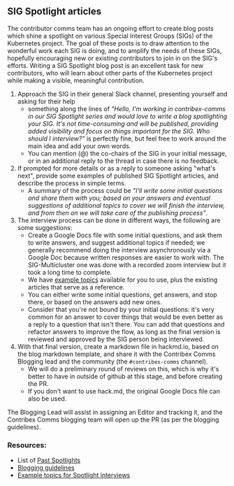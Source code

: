## SIG Spotlight articles

The contributor comms team has an ongoing effort to create blog posts which shine a spotlight on various Special Interest Groups (SIGs) of the Kubernetes project. The goal of these posts is to draw attention to the wonderful work each SIG is doing, and to amplify the needs of these SIGs, hopefully encouraging new or existing contributors to join in on the SIG's efforts. Writing a SIG Spotlight blog post is an excellent task for new contributors, who will learn about other parts of the Kubernetes project while making a visible, meaningful contribution.


1. Approach the SIG in their general Slack channel, presenting yourself and asking for their help
    * something along the lines of _"Hello, I'm working in contribex-comms in our SIG Spotlight series and would love to write a blog spotlighting your SIG. It's not time-consuming and will be published, providing added visibility and focus on things important for the SIG. Who should I interview?"_ is perfectly fine, but feel free to work around the main idea and add your own words.
    * You can mention (@) the co-chairs of the SIG in your initial message, or in an additional reply to the thread in case there is no feedback. 
2. If prompted for more details or as a reply to someone asking "what's next", provide some examples of published SIG Spotlight articles, and describe the process in simple terms.
    * A summary of the process could be _"I'll write some initial questions and share them with you; based on your answers and eventual suggestions of additional topics to cover we will finish the interview, and from then on we will take care of the publishing process"_.
4. The interview process can be done in different ways, the following are some suggestions:
    * Create a Google Docs file with some initial questions, and ask them to write answers, and suggest additional topics if needed; we generally recommend doing the interview asynchronously via a Google Doc because written responses are easier to work with. The SIG-Multicluster one was done with a recorded zoom interview but it took a long time to complete.
    * We have [example topics](example-topics.md) available for you to use, plus the existing articles that serve as a reference.
    * You can either write some initial questions, get answers, and stop there, or based on the answers add new ones.
    * Consider that you're not bound by your initial questions: it's very common for an answer to cover things that would be even better as a reply to a question that isn't there. You can add that questions and refactor answers to improve the flow, as long as the final version is reviewed and approved by the SIG person being interviewed.
5. With that final version, create a markdown file in hackmd.io, based on the blog markdown template, and share it with the Contribex Comms Blogging lead and the community (the `#contribex-comms` channel).
    * We will do a preliminary round of reviews on this, which is why it's better to have in outside of github at this stage, and before creating the PR.
    * If you don't want to use hack.md, the original Google Docs file can also be used.


The Blogging Lead will assist in assigning an Editor and tracking it, and the Contribex Comms blogging team will open up the PR (as per the blogging guidelines).

### Resources:

* List of [Past Spotlights](./sig-spotlights.md)
* [Blogging guidelines](./blog-guidelines.md)
* [Example topics for Spotlight interviews](./example-topics.md)
